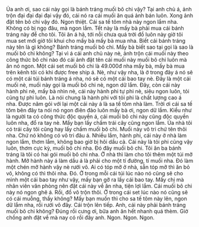 Ủa anh ơi, sao cái này gọi là bánh tráng muối bô chi vậy? Tại anh chủ á, ảnh trộn đại đại đại đại vậy đó, cái nó ra cái muối ăn quá ảnh bán luôn. Xong ảnh đặt tên bô chi vậy đó. Ngon thiệt. Cái sa tế tôm nhà này ngon lắm nha. Không có bị ngọ đâu, mà ngon lắm. Tết này là mấy bà phải mua cái bánh tráng này để cho tôi. Tôi ăn á hả, tới nỗi chưa quá trời đồ luôn này giờ tôi mua set mới giờ tôi khui cho mấy bà mấy bà mua nha. Biết cái bánh tráng này tên là gì không? Bánh tráng muối bô chi. Mấy bà biết sao tại gọi là sao là muối bô chi không? Tại vì á cái anh chủ này nè, ảnh trộn cái muối này theo công thức bô chi nào đó cái ảnh đặt tên cái muối này muối bô chi luôn mà ăn nó ngon. Một cái set muối bô chi là 49.000đ nha mấy bà, mấy bà mua trên kênh tôi có khi được free ship á. Nè, như vậy nha, là ở trong đây á nó sẽ có một cái túi bánh tráng á nha, nó sẽ có một cái bao tay nè. Đây là một cái muối nè, muối này gọi là muối bô chi nè, ngon dữ lắm. Đây, còn cái này hành phi nè, mấy bà nhìn nè, cái này hành phi tự phi nè, siêu ngon luôn, tỏi cũng tự phi luôn. Là nói chung là hành phi với tỏi phi là chất lượng cao á nha. Được năm gói với lại một cái này á là sa tế tôm nhà làm. Trời ơi cái sa tế tôm bên đây ta nói nó ngon điên đảo luôn mấy bà ơi, ngon dữ lắm. Kiểu như là người ta có công thức độc quyền á, cái muối bô chi này cũng độc quyền luôn nha, đổ ra tay nè. Mấy bạn lấy chấm trái cây cũng ngon lắm. Ủa nhà tôi có trái cây tôi cũng hay lấy chấm muối bô chi. Muối này vô tri chứ tên thôi nha. Chứ nó không có vô tri đâu á. Nhiều lắm, hành phi, cái này ở nhà làm ngon lắm, thơm lắm, không bao giờ bị hôi dầu cả. Cái này là tỏi phi cũng vậy luôn, thơm cực kỳ, muối bô chi nha. Đó đây muối bô chi. Tôi ăn ba bánh tráng là tôi có hai gói muối bô chi nha. Ở nhà thì làm cho tôi thêm một túi mỡ hành. Mỡ hành này á làm dầu á là phải cho một tí đường, tí muối nha. Đó làm một chén mỡ hành vậy nè rưới vô. Ai có tóp mỡ ở nhà, sẵn tóp mỡ thì ăn bỏ vô, không có thì thôi nha. Đó. Ở trong mỗi cái túi lúc nào nó cũng sẽ cho mình một cái bao tay như vậy, mấy bạn gỡ ra lấy cái bao tay. Mấy chị mà nhân viên văn phòng nên đặt cái này về ăn nha, tiện lợi lắm. Cái muối bô chi này nó ngon ghê á. Rồi, đổ vô trộn thôi. Ở trong cái set lúc nào nó cũng sẽ có cái muỗng, thấy không? Mấy bạn muốn thì cho sa tế tôm này lên, ngon dữ lắm nha, rồi rưới vô đây. Cái trộn lên tiếp. Anh, cái này phải bánh tráng muối bô chi không? Đúng rồi cưng ơi, bữa anh ăn hết nhanh quá thèm. Giờ chồng anh đặt về mà nay có rồi đây anh. Ngon. Ngon. Ngon.